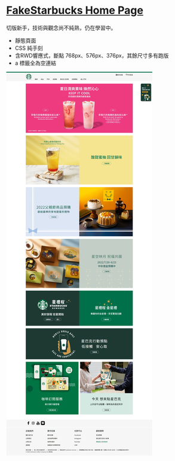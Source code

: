 # [FakeStarbucks Home Page](https://ad80352.github.io/FakeStarbucks/)

切版新手，技術與觀念尚不純熟，仍在學習中。

* 靜態頁面
* CSS 純手刻
* 含RWD響應式，斷點 768px、576px、376px，其餘尺寸多有跑版
* a 標籤全為空連結

![網頁截圖](./images/screenshot.jpeg)
